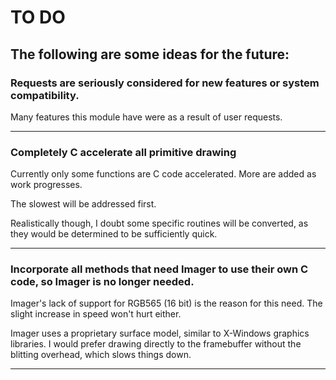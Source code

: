 # TO DO

## The following are some ideas for the future:

### Requests are seriously considered for new features or system compatibility.

   Many features this module have were as a result of user requests.

-----

### Completely C accelerate all primitive drawing

   Currently only some functions are C code accelerated.  More are added as work progresses.

   The slowest will be addressed first.

   Realistically though, I doubt some specific routines will be converted, as they would be determined to be sufficiently quick.

-----

### Incorporate all methods that need Imager to use their own C code, so Imager is no longer needed.

   Imager's lack of support for RGB565 (16 bit) is the reason for this need.  The slight increase in speed won't hurt either.

   Imager uses a proprietary surface model, similar to X-Windows graphics libraries.  I would prefer drawing directly to the framebuffer without the blitting overhead, which slows things down.

-----
